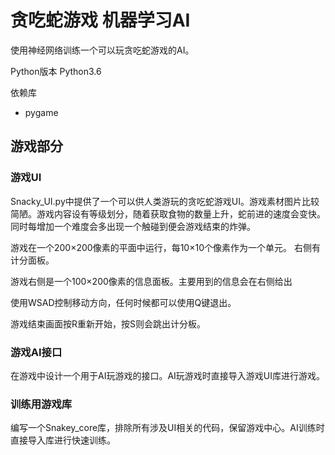 # 贪吃蛇游戏 机器学习AI
使用神经网络训练一个可以玩贪吃蛇游戏的AI。

Python版本 Python3.6

依赖库
* pygame
## 游戏部分
### 游戏UI
Snacky_UI.py中提供了一个可以供人类游玩的贪吃蛇游戏UI。游戏素材图片比较简陋。游戏内容设有等级划分，随着获取食物的数量上升，蛇前进的速度会变快。
同时每增加一个难度会多出现一个触碰到便会游戏结束的炸弹。

游戏在一个200×200像素的平面中运行，每10×10个像素作为一个单元。 右侧有计分面板。

游戏右侧是一个100×200像素的信息面板。主要用到的信息会在右侧给出

使用WSAD控制移动方向，任何时候都可以使用Q键退出。

游戏结束画面按R重新开始，按S则会跳出计分板。
### 游戏AI接口
在游戏中设计一个用于AI玩游戏的接口。AI玩游戏时直接导入游戏UI库进行游戏。
### 训练用游戏库
编写一个Snakey_core库，排除所有涉及UI相关的代码，保留游戏中心。AI训练时直接导入库进行快速训练。